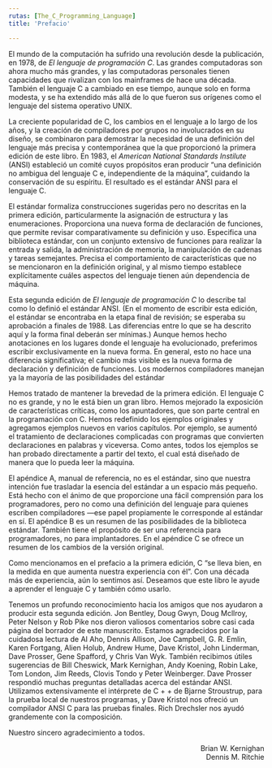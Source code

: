 ```yaml
---
rutas: [The_C_Programming_Language]
title: 'Prefacio'

---
```


El mundo de la computación ha sufrido una revolución desde la publicación, en 1978, de *El lenguaje de programación C*. Las grandes computadoras son ahora mucho más grandes, y las computadoras personales tienen capacidades que rivalizan con los mainframes de hace una década. También el lenguaje C a cambiado en ese tiempo, aunque solo en forma modesta, y se ha extendido más allá de lo que fueron sus orígenes como el lenguaje del sistema operativo UNIX.

La creciente popularidad de C, los cambios en el lenguaje a lo largo de los años, y la creación de compiladores por grupos no involucrados en su diseño, se combinaron para demostrar la necesidad de una definición del lenguaje más precisa y contemporánea que la que proporcionó la primera edición de este libro. En 1983, el *American National Standards Instilute* (ANSI) estableció un comité cuyos propósitos eran producir “una definición no ambigua del lenguaje C e, independiente de la máquina”, cuidando la conservación de su espíritu. El resultado es el estándar ANSI para el lenguaje C.

El estándar formaliza construcciones sugeridas pero no descritas en la primera edición, particularmente la asignación de estructura y las enumeraciones. Proporciona una nueva forma de declaración de funciones, que permite revisar comparativamente su definición y uso. Especifica una biblioteca estándar, con un conjunto extensivo de funciones para realizar la entrada y salida, la administración de memoria, la manipulación de cadenas y tareas semejantes. Precisa el comportamiento de características que no se mencionaron en la definición original, y al mismo tiempo establece explícitamente cuáles aspectos del lenguaje tienen aún dependencia de máquina.

Esta segunda edición de *El lenguaje de programación C* lo describe tal como lo definió el estándar ANSI. (En el momento de escribir esta edición, el estándar se encontraba en la etapa final de revisión; se esperaba su aprobación a finales 
de 1988. Las diferencias entre lo que se ha descrito aquí y la forma final deberán ser mínimas.) Aunque hemos hecho anotaciones en los lugares donde el lenguaje ha evolucionado, preferimos escribir exclusivamente en la nueva forma. En general, esto no hace una diferencia significativa; el cambio más visible es la nueva forma de declaración y definición de funciones. Los modernos compiladores manejan ya la mayoría de las posibilidades del estándar

Hemos tratado de mantener la brevedad de la primera edición. El lenguaje C no es grande, y no le está bien un gran libro. Hemos mejorado la exposición de características críticas, como los apuntadores, que son parte central en la programación con C. Hemos redefinido los ejemplos originales y agregamos ejemplos nuevos en varios capítulos. Por ejemplo, se aumentó el tratamiento de declaraciones complicadas con programas que convierten declaraciones en palabras y viceversa. Como antes, todos los ejemplos se han probado directamente a partir del texto, el cual está diseñado de manera que lo pueda leer la máquina.

El apéndice A, manual de referencia, no es el estándar, sino que nuestra intención fue trasladar la esencia del estándar a un espacio más pequeño. Está hecho con el ánimo de que proporcione una fácil comprensión para los programadores, pero no como una definición del lenguaje para quienes escriben compiladores —ese papel propiamente le corresponde al estándar en sí. El apéndice B es un resumen de las posibilidades de la biblioteca estándar. También tiene el propósito de ser una referencia para programadores, no para implantadores. En el apéndice C se ofrece un resumen de los cambios de la versión original.

Como mencionamos en el prefacio a la primera edición, C “se lleva bien, en la medida en que aumenta nuestra experiencia con él”. Con una década más de experiencia, aún lo sentimos así. Deseamos que este libro le ayude a aprender el lenguaje C y también cómo usarlo.

Tenemos un profundo reconocimiento hacia los amigos que nos ayudaron a producir esta segunda edición. Jon Bentley, Doug Gwyn, Doug Mcllroy, Peter Nelson y Rob Pike nos dieron valiosos comentarios sobre casi cada página del borrador de este manuscrito. Estamos agradecidos por la cuidadosa lectura de AI Aho, Dennis Allison, Joe Campbell, G. R. Emlin, Karen Fortgang, Alien Holub, Andrew Hume, Dave Kristol, John Linderman, Dave Prosser, Gene Spafford, y Chris Van Wyk. También recibimos útiles sugerencias de Bill Cheswick, Mark Kernighan, Andy Koening, Robin Lake, Tom London, Jim Reeds, Clovis Tondo y Peter Weinberger. Dave Prosser respondió muchas preguntas detalladas acerca del estándar ANSI. Utilizamos extensivamente el intérprete de C + + de Bjarne Stroustrup, para la prueba local de nuestros programas, y Dave Kristol nos ofreció un compilador ANSI C para las pruebas finales. Rich Drechsler nos ayudó grandemente con la composición.

Nuestro sincero agradecimiento a todos.

<div style="text-align: right">Brian W. Kernighan<br>Dennis M. Ritchie</div>